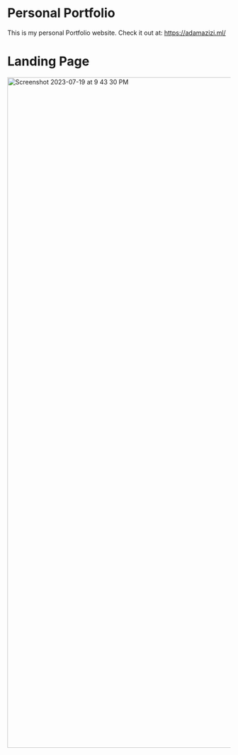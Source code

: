 # Personal Portfolio
This is my personal Portfolio website. Check it out at:
https://adamazizi.ml/

# Landing Page

<img width="1512" alt="Screenshot 2023-07-19 at 9 43 30 PM" src="https://github.com/adamazizi10/react-portfolio/assets/106051947/13f4ee28-94fe-486e-ab7d-7d7c49930d23">
